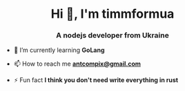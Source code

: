<h1 align="center">Hi 👋, I'm timmformua</h1>
<h3 align="center">A nodejs developer from Ukraine</h3>

- 🌱 I’m currently learning **GoLang**

- 📫 How to reach me **antcompix@gmail.com**

- ⚡ Fun fact **I think you don't need write everything in rust**
